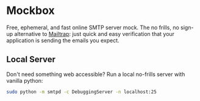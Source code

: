 # Mockbox
Free, ephemeral, and fast online SMTP server mock. The no frills, no sign-up alternative to [Mailtrap](https://mailtrap.io/): just quick and easy verification that your application is sending the emails you expect. 

## Local Server
Don't need something web accessible? Run a local no-frills server with vanilla python:
```bash
sudo python -m smtpd -c DebuggingServer -n localhost:25
```
